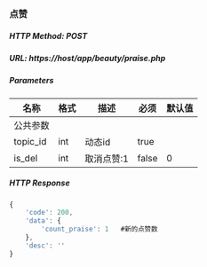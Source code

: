 ### 点赞

##### HTTP Method: POST
##### URL: https://host/app/beauty/praise.php

#####  Parameters
名称|格式|描述|必须|默认值
---|---|---|---|---
公共参数||||
topic_id    | int       | 动态id    | true |
is_del    | int       | 取消点赞:1    | false |0

##### HTTP Response
```javascript
{
	'code': 200,
	'data': {
		'count_praise': 1	#新的点赞数
	},
	'desc': ''
}
```